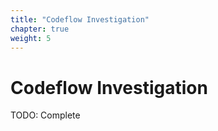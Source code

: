 ```yaml
---
title: "Codeflow Investigation"
chapter: true
weight: 5
---
```


# Codeflow Investigation
TODO: Complete